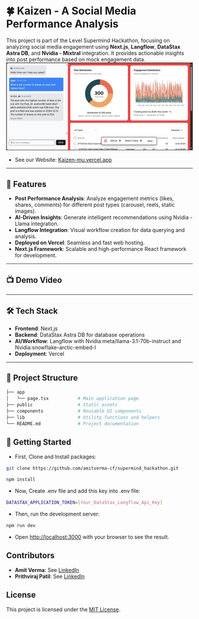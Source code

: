 # 🍀 Kaizen - A Social Media Performance Analysis  

This project is part of the Level Supermind Hackathon, focusing on analyzing social media engagement using **Next.js**, **Langflow**, **DataStax Astra DB**, and **Nvidia - Mixtral** integration. It provides actionable insights into post performance based on mock engagement data.
![Kaizen UI](/public/kaizen-UI.jpg "Kaizen UI")
- See our Website: [Kaizen-mu.vercel.app](https://kaizen-mu.vercel.app/)

---

## 🚀 Features  

- **Post Performance Analysis**: Analyze engagement metrics (likes, shares, comments) for different post types (carousel, reels, static images).  
- **AI-Driven Insights**: Generate intelligent recommendations using Nvidia - Llama integration.  
- **Langflow Integration**: Visual workflow creation for data querying and analysis.  
- **Deployed on Vercel**: Seamless and fast web hosting.  
- **Next.js Framework**: Scalable and high-performance React framework for development.  

---

## 📺 Demo Video

---

## 🛠️ Tech Stack  

- **Frontend**: Next.js  
- **Backend**: DataStax Astra DB for database operations   
- **AI/Workflow**: Langflow with Nvidia:meta/llama-3.1-70b-instruct and Nvidia:snowflake-arctic-embed-l
- **Deployment**: Vercel  

---

## 📂 Project Structure  

```bash
├── app  
│   └── page.tsx           # Main application page  
├── public                 # Static assets  
├── components             # Reusable UI components  
├── lib                    # Utility functions and helpers  
└── README.md              # Project documentation
```

## 👀 Getting Started

- First, Clone and Install packages:
```bash
git clone https://github.com/amitverma-cf/supermind_hackathon.git
```
```bash
npm install
```

- Now, Create .env file and add this key into .env file:
```bash
DATASTAX_APPLICATION_TOKEN=[Your_DataStax_Langflow_Api_Key]
```

- Then, run the development server:
```bash
npm run dev
```

- Open [http://localhost:3000](http://localhost:3000) with your browser to see the result.

## Contributors

- **Amit Verma**: See [LinkedIn](https://www.linkedin.com/in/amve-me)
- **Prithviraj Patil**: See [LinkedIn](https://www.linkedin.com/in/prithviraj6544/)

## License

This project is licensed under the [MIT License](LICENSE).




